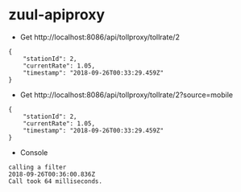 # zuul-apiproxy

- Get http://localhost:8086/api/tollproxy/tollrate/2

```
{
	"stationId": 2,
	"currentRate": 1.05,
	"timestamp": "2018-09-26T00:33:29.459Z"
}

```

- Get http://localhost:8086/api/tollproxy/tollrate/2?source=mobile

```
{
	"stationId": 2,
	"currentRate": 1.05,
	"timestamp": "2018-09-26T00:33:29.459Z"
}

```

- Console 

```
calling a filter
2018-09-26T00:36:00.836Z
Call took 64 milliseconds.

```